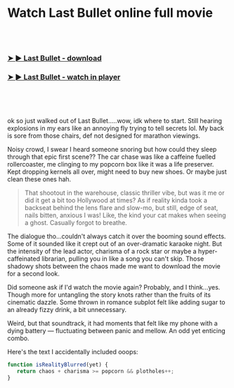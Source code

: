 <h1>Watch Last Bullet online full movie</h1>


<br><br>

<h3><a href="https://Joeys-scapnoforsi1986.github.io/cjxopddmhr/">➤ ► Last Bullet - download</a></h3> 
<h3><a href="https://Joeys-scapnoforsi1986.github.io/cjxopddmhr/">➤ ► Last Bullet - watch in player</a></h3>


<br><br><br>


ok so just walked out of Last Bullet.....wow, idk where to start. Still hearing explosions in my ears like an annoying fly trying to tell secrets lol. My back is sore from those chairs, def not designed for marathon viewings.

Noisy crowd, I swear I heard someone snoring but how could they sleep through that epic first scene?? The car chase was like a caffeine fuelled rollercoaster, me clinging to my popcorn box like it was a life preserver. Kept dropping kernels all over, might need to buy new shoes. Or maybe just clean these ones hah.

> That shootout in the warehouse, classic thriller vibe, but was it me or did it get a bit too Hollywood at times? As if reality kinda took a backseat behind the lens flare and slow-mo, but still, edge of seat, nails bitten, anxious I was! Like, the kind your cat makes when seeing a ghost. Casually forgot to breathe.

The dialogue tho...couldn't always catch it over the booming sound effects. Some of it sounded like it crept out of an over-dramatic karaoke night. But the intensity of the lead actor, charisma of a rock star or maybe a hyper-caffeinated librarian, pulling you in like a song you can't skip. Those shadowy shots between the chaos made me want to download the movie for a second look.

Did someone ask if I'd watch the movie again? Probably, and I think...yes. Though more for untangling the story knots rather than the fruits of its cinematic dazzle. Some thrown in romance subplot felt like adding sugar to an already fizzy drink, a bit unnecessary.

Weird, but that soundtrack, it had moments that felt like my phone with a dying battery — fluctuating between panic and mellow. An odd yet enticing combo.

Here's the text I accidentally included ooops: 
```javascript
function isRealityBlurred(yet) {
   return chaos + charisma >= popcorn && plotholes++;
}
```
